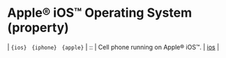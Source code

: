 # Apple&reg; iOS&#8482; Operating System (property)

| <a name="_iOS"></a> `{ios}` &nbsp; `{iphone}` &nbsp; `{apple}` | :: | Cell phone running on Apple&reg; iOS&#8482;. | [ios](../prop/ios.md#cellphone) |